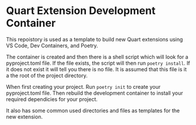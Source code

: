 # Quart Extension Development Container
This repoistory is used as a template to build new Quart extensions
using VS Code, Dev Containers, and Poetry. 

The container is created and then there is a shell script which will 
look for a pyproject.toml file. If the file exists, the script will 
then run `poetry install`. If it does not exist it will tell you there
is no file. It is assumed that this file is it a the root of the project
directory. 

When first creating your project. Run `poetry init` to create your 
pyproject.toml file. Then rebuild the development container to install 
your required dependicies for your project.

It also has some common used directories and files as templates for the new extension. 
